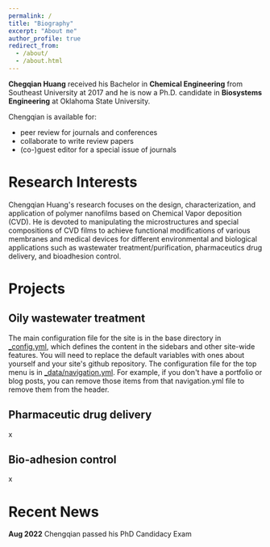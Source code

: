 ```yaml
---
permalink: /
title: "Biography"
excerpt: "About me"
author_profile: true
redirect_from: 
  - /about/
  - /about.html
---
```



**Chegqian Huang** received his Bachelor in **Chemical Engineering** from Southeast University at 2017 and he is now a Ph.D. candidate in **Biosystems Engineering** at Oklahoma State University. 

Chengqian is available for:

* peer review for journals and conferences
* collaborate to write review papers
* (co-)guest editor for a special issue of journals

Research Interests
======

Chengqian Huang's research focuses on the design, characterization, and application of polymer nanofilms based on Chemical Vapor deposition (CVD). He is devoted to manipulating the microstructures and special compositions of CVD films to achieve functional modifications of various membranes and medical devices for different environmental and biological applications such as wastewater treatment/purification, pharmaceutics drug delivery, and bioadhesion control.

Projects
======
Oily wastewater treatment
------
The main configuration file for the site is in the base directory in [_config.yml](https://github.com/academicpages/academicpages.github.io/blob/master/_config.yml), which defines the content in the sidebars and other site-wide features. You will need to replace the default variables with ones about yourself and your site's github repository. The configuration file for the top menu is in [_data/navigation.yml](https://github.com/academicpages/academicpages.github.io/blob/master/_data/navigation.yml). For example, if you don't have a portfolio or blog posts, you can remove those items from that navigation.yml file to remove them from the header. 

Pharmaceutic drug delivery
------
x

Bio-adhesion control
------
x

Recent News
======
**Aug 2022** Chengqian passed his PhD Candidacy Exam
